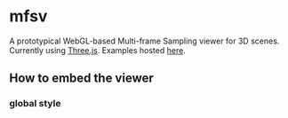 # mfsv

A prototypical WebGL-based Multi-frame Sampling viewer for 3D scenes. Currently using [Three.js](https://github.com/mrdoob/three.js/). Examples hosted [here](https://emberflare.github.io/mfsv/).

## How to embed the viewer
### global style
<pre><script
  var renderSettings = {
    "objPath": "obj/teapot.obj",
    "antiAliasing": true
  };
  </script>
  <div class="mfsviewer"></div></pre>
### local style
implemented, but not usable at the moment
